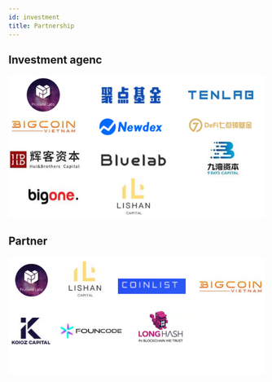 ```yaml
---
id: investment
title: Partnership
---
```


## Investment agenc

![Longhash ](./img/sum1.jpg)

## Partner

![Coinlist ](./img/sum2.jpg)
